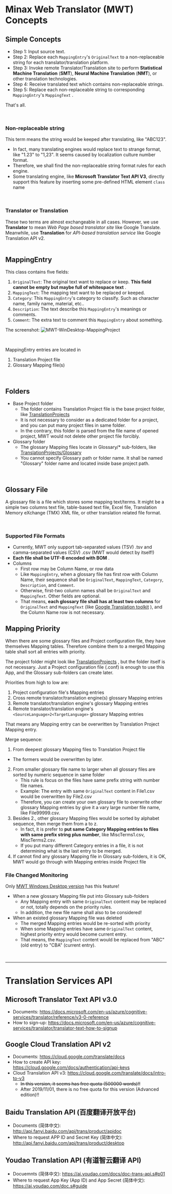 ﻿# Minax Web Translator (MWT) Concepts

## Simple Concepts
- Step 1: Input source text.
- Step 2: Replace each `MappingEntry`'s `OriginalText` to a non-replaceable string for each translator/translation platform.
- Step 3: Invoke remote Translator/Translation site to perform **Statistical Machine Translation** (**SMT**), **Neural Machine Translation** (**NMT**), or other translation technologies.
- Step 4: Receive translated text which contains non-replaceable strings.
- Step 5: Replace each non-replaceable string to corresponding `MappingEntry`'s `MappingText` .

That's all.  

<br />

### Non-replaceable string
This term means the string would be keeped after translating, like "ABC123".
- In fact, many translating engines would replace text to strange format, like "1.23" to "1,23". It seems caused by localization culture number format.
- Therefore, we shall find the non-replaceable string format rules for each engine.
- Some translating engine, like **Microsoft Translator Text API V3**, directly support this feature by inserting some pre-defined HTML element `class` name

<br />

### Translator or Translation
These two terms are almost exchangeable in all cases. However, we use **Translator** to mean *Web Page based translator site* like Google Translate. Meanwhile, use **Translation** for *API-based translation service* like Google Translation API v2.
<br />
<br />

## MappingEntry
This class contains five fields:
1. `OriginalText`: The original text want to replace or keep. **This field cannot be empty but maybe full of whitespace text** .
2. `MappingText`: The mapping text want to be replaced or keeped.
3. `Category`: This `MappingEntry`'s category to classify. Such as character name, family name, material, etc..
4. `Description`: The text describe this `MappingEntry`'s meanings or comments.
5. `Comment`: The extra text to comment this `MappingEntry` about something.

The screenshot:
![MWT-WinDesktop-MappingProject](../Assets/Images/ScreenShots/MWT-WinDesktop-MappingProject.jpg "MWT MappingProject of Desktop version")

<br />

MappingEntry entries are located in
1. Translation Project file
2. Glossary Mapping file(s)

<br />

## Folders
- Base Project folder
  - The folder contains Translation Project file is the base project folder, like [TranslationProjects](https://github.com/nuthrash/Minax/tree/master/MinaxWebTranslator/TranslationProjects/)
  - It is not necessary to consider as a dedicated folder for a project, and you can put many project files in same folder.
  - In the contrary, this folder is parsed from the file name of opened project, MWT would not delete other project file forcibly.
- Glossary folder
  - The glossary Mapping files locate in Glossary/* sub-folders, like [TranslationProjects/Glossary](https://github.com/nuthrash/Minax/tree/master/MinaxWebTranslator/TranslationProjects/Glossary/)
  - You cannot specify Glossary path or folder name. It shall be named "Glossary" folder name and located inside base project path.

<br />

## Glossary File
A glossary file is a file which stores some mapping text/terms.
It might be a simple two columns text file, table-based text file, Excel file, Translation Memory eXchange (TMX) XML file, or other translation related file format.

<br />

### Supported File Formats
- Currently, MWT only support tab-separated values (TSV) .tsv and camma-separated values (CSV) .csv (MWT would detect by itself!)
- **Each file shall be UTF-8 encoded with BOM** .
- Columns
  - First row may be Column Name, or row data
  - Like `MappingEntry`, when a glossary file has first row with Column Name, their sequence shall be `OriginalText`, `MappingText`, `Category`, `Description`, and `Comment`.
  - Otherwise, first-two column names shall be `OriginalText` and `MappingText`. Other fields are optional.
  - That means, **each glossary file shall has at least two columns** for `OriginalText` and `MappingText` (like [Google Translation toolkit](https://translate.google.com/toolkit) ), and the Column Name row is not necessary.

## Mapping Priority
When there are some glossary files and Project configuration file, they have themselves Mapping tables.
Therefore combine them to a merged Mapping table shall sort all entries with priority.  

The project folder might look like [TranslationProjects](https://github.com/nuthrash/Minax/tree/master/MinaxWebTranslator/TranslationProjects/) , but the folder itself is not necessary.
Just a Project configuration file (.conf) is enough to use this App, and the Glossary sub-folders can create later.

Priorities from high to low are:
1. Project configuration file's Mapping entries
2. Cross remote translator/translation engine(s) glossary Mapping entries
3. Remote translator/translation engine's glossary Mapping entries
4. Remote translator/translation engine's `<SourceLanguage>2<TargetLanguage>` glossary Mapping entries

That means any Mapping entry can be overwritten by Translation Project Mapping entry.


Merge sequence:
1. From deepest glossary Mapping files to Translation Project file
  - The formers would be overwritten by later.
2. From smaller glossary file name to larger when all glossary files are sorted by numeric sequence in same folder
   - This rule is focus on the files have same prefix string with number file names.
   - Example: The entry with same `OriginalText` content in File1.csv would be overwritten by File2.csv
   - Therefore, you can create your own glossary file to overwrite other glossary Mapping entries by give it a vary large number file name, like File99999.csv.
3. Besides 2., other glossary Mapping files would be sorted by alphabet sequence, then merge them from a to z.
   - In fact, it is prefer to **put same Category Mapping entries to files with same prefix string plus number**, like MiscTerms1.csv, MiscTerms2.csv.
   - If you put many different Category entries in a file, it is not determining what is the last entry to be merged.
4. If cannot find any glossary Mapping file in Glossary sub-folders, it is OK, MWT would go through with Mapping entries inside Project file

### File Changed Monitoring

Only <u>MWT Windows Desktop version</u> has this feature!
- When a new glossary Mapping file put into Glossary sub-folders
  - Any Mapping entry with same `OriginalText` content may be replaced or not, totally depends on the priority rules.
  - In addition, the new file name shall also to be considered!
- When an existed glossary Mapping file was deleted
  - The merged Mapping entries would be re-sorted with priority
  - When some Mapping entries have same `OriginalText` content, highest priority entry would become current entry.
  - That means, the `MappingText` content would be replaced from "ABC" (old entry) to "CBA" (current entry).

<br />

---

# Translation Services API 

## Microsoft Translator Text API v3.0

- Documents: https://docs.microsoft.com/en-us/azure/cognitive-services/translator/reference/v3-0-reference
- How to sign-up: https://docs.microsoft.com/en-us/azure/cognitive-services/translator/translator-text-how-to-signup

## Google Cloud Translation API v2

- Documents: https://cloud.google.com/translate/docs
- How to create API key: https://cloud.google.com/docs/authentication/api-keys
- Cloud Translation API v3: https://cloud.google.com/translate/docs/intro-to-v3
  - <s>In this version, it seems has free quota (500000 words)!!</s>
  - After 2019/11/01, there is no free quota for this version (Advanced edition)!!

## Baidu Translation API (百度翻译开放平台)

- Documents (简体中文): http://api.fanyi.baidu.com/api/trans/product/apidoc 
- Where to request APP ID and Secret Key (简体中文): http://api.fanyi.baidu.com/api/trans/product/desktop  

## Youdao Translation API (有道智云翻译 API)

- Docuemnts (简体中文): https://ai.youdao.com/docs/doc-trans-api.s#p01
- Where to request App Key (App ID) and App Secret (简体中文): https://ai.youdao.com/doc.s#guide

